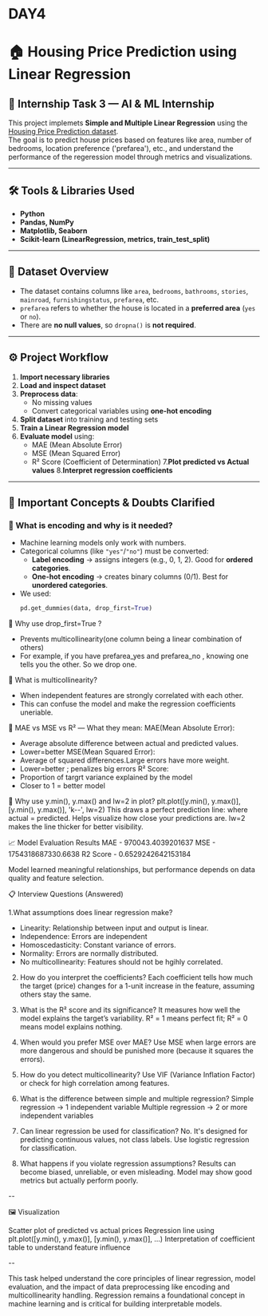 # DAY4
# 🏠 Housing Price Prediction using Linear Regression

## 📌 Internship Task 3 — AI & ML Internship

This project implemets **Simple and Multiple Linear Regression** using the [Housing Price Prediction dataset](https://www.kaggle.com/datasets/harishkumardatalab/housing-price-prediction).  
The goal is to predict house prices based on features like area, number of bedrooms, location preference ('prefarea'), etc., and understand the performance of the regeression model through metrics and visualizations.

___

## 🛠️ Tools & Libraries Used

- **Python**
- **Pandas, NumPy**
- **Matplotlib, Seaborn**
- **Scikit-learn (LinearRegression, metrics, train_test_split)**

---

## 📂 Dataset Overview

- The dataset contains columns like `area`, `bedrooms`, `bathrooms`, `stories`, `mainroad`, `furnishingstatus`, `prefarea`, etc.
- `prefarea` refers to whether the house is located in a **preferred area** (`yes` or `no`).
- There are **no null values**, so `dropna()` is **not required**.

---

## ⚙️ Project Workflow

1. **Import necessary libraries**
2. **Load and inspect dataset**
3. **Preprocess data**:
   - No missing values
   - Convert categorical variables using **one-hot encoding**
4. **Split dataset** into training and testing sets
5. **Train a Linear Regression model**
6. **Evaluate model** using:
   - MAE (Mean Absolute Error)
   - MSE (Mean Squared Error)
   - R² Score (Coefficient of Determination)
7.**Plot predicted vs Actual values**
8.**Interpret regression coefficients**

___

## 🧠 Important Concepts & Doubts Clarified

### 🔸 What is encoding and why is it needed?
- Machine learning models only work with numbers.
- Categorical columns (like `"yes"`/`"no"`) must be converted:
  - **Label encoding** → assigns integers (e.g., 0, 1, 2). Good for **ordered categories**.
  - **One-hot encoding** → creates binary columns (0/1). Best for **unordered categories**.
- We used:  
  ```python
  pd.get_dummies(data, drop_first=True)

🔸 Why use drop_first=True ?
 - Prevents multicollinearity(one column being a linear combination of others)
 - For example, if you have prefarea_yes and prefarea_no , knowing one tells you the      other. So we drop one.

🔸 What is multicollinearity?
 - When independent features are strongly correlated with each other.
 - This can confuse the model and make the regression coefficients uneriable.

🔸 MAE vs MSE vs R² — What they mean:
 MAE(Mean Absolute Error):
 - Average absolute difference between actual and predicted values.
 - Lower=better
 MSE(Mean Squared Error):
 - Average of squared differences.Large errors have more weight.
 - Lower=better ; penalizes big errors
 R² Score:
 - Proportion of targrt variance explained by the model
 - Closer to 1 = better model

🔸 Why use y.min(), y.max() and lw=2 in plot?
plt.plot([y.min(), y.max()], [y.min(), y.max()], 'k--', lw=2)
This draws a perfect prediction line: where actual = predicted.
Helps visualize how close your predictions are.
lw=2 makes the line thicker for better visibility.

📈 Model Evaluation Results
MAE - 970043.4039201637
MSE - 1754318687330.6638
R2 Score - 0.6529242642153184

Model learned meaningful relationships, but performance depends on data quality and feature selection.

📋 Interview Questions (Answered)

1.What assumptions does linear regression make?
- Linearity: Relationship between input and output is linear.
- Independence: Errors are independent
- Homoscedasticity: Constant variance of errors.
- Normality: Errors are normally distributed.
- No multicollinearity: Features should not be hgihly correlated.

2. How do you interpret the coefficients?
Each coefficient tells how much the target (price) changes for a 1-unit increase in the feature, assuming others stay the same.

3. What is the R² score and its significance?
It measures how well the model explains the target’s variability.
R² = 1 means perfect fit; R² = 0 means model explains nothing.

4. When would you prefer MSE over MAE?
Use MSE when large errors are more dangerous and should be punished more (because it squares the errors).

5. How do you detect multicollinearity?
Use VIF (Variance Inflation Factor) or check for high correlation among features.

6. What is the difference between simple and multiple regression?
Simple regression → 1 independent variable
Multiple regression → 2 or more independent variables

7. Can linear regression be used for classification?
No. It's designed for predicting continuous values, not class labels.
Use logistic regression for classification.

8. What happens if you violate regression assumptions?
Results can become biased, unreliable, or even misleading.
Model may show good metrics but actually perform poorly.


--


🖼 Visualization

Scatter plot of predicted vs actual prices
Regression line using plt.plot([y.min(), y.max()], [y.min(), y.max()], ...)
Interpretation of coefficient table to understand feature influence


--

This task helped understand the core principles of linear regression, model evaluation, and the impact of data preprocessing like encoding and multicollinearity handling.
Regression remains a foundational concept in machine learning and is critical for building interpretable models.
